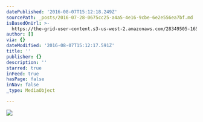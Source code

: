 ```yaml
---
datePublished: '2016-08-07T15:12:18.249Z'
sourcePath: _posts/2016-07-28-0675cc25-a4a5-4e16-9cbe-6e2e556ea7bf.md
isBasedOnUrl: >-
  https://the-grid-user-content.s3-us-west-2.amazonaws.com/28349505-1658-4088-87d8-08128762b148.jpg
author: []
via: {}
dateModified: '2016-08-07T15:12:17.591Z'
title: ''
publisher: {}
description: ''
starred: true
inFeed: true
hasPage: false
inNav: false
_type: MediaObject

---
```

![](https://the-grid-user-content.s3-us-west-2.amazonaws.com/d86f88af-d2ba-4447-bda3-9a2814595b81.jpg)